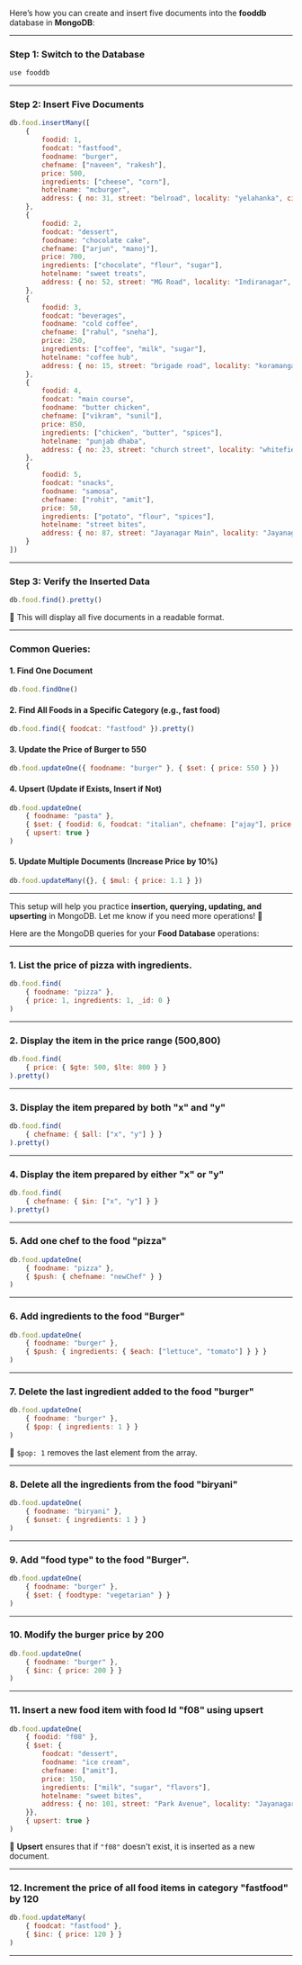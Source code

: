 Here’s how you can create and insert five documents into the **fooddb** database in **MongoDB**:

---

### **Step 1: Switch to the Database**
```js
use fooddb
```

---

### **Step 2: Insert Five Documents**
```js
db.food.insertMany([
    {
        foodid: 1,
        foodcat: "fastfood",
        foodname: "burger",
        chefname: ["naveen", "rakesh"],
        price: 500,
        ingredients: ["cheese", "corn"],
        hotelname: "mcburger",
        address: { no: 31, street: "belroad", locality: "yelahanka", city: "bangalore" }
    },
    {
        foodid: 2,
        foodcat: "dessert",
        foodname: "chocolate cake",
        chefname: ["arjun", "manoj"],
        price: 700,
        ingredients: ["chocolate", "flour", "sugar"],
        hotelname: "sweet treats",
        address: { no: 52, street: "MG Road", locality: "Indiranagar", city: "bangalore" }
    },
    {
        foodid: 3,
        foodcat: "beverages",
        foodname: "cold coffee",
        chefname: ["rahul", "sneha"],
        price: 250,
        ingredients: ["coffee", "milk", "sugar"],
        hotelname: "coffee hub",
        address: { no: 15, street: "brigade road", locality: "koramangala", city: "bangalore" }
    },
    {
        foodid: 4,
        foodcat: "main course",
        foodname: "butter chicken",
        chefname: ["vikram", "sunil"],
        price: 850,
        ingredients: ["chicken", "butter", "spices"],
        hotelname: "punjab dhaba",
        address: { no: 23, street: "church street", locality: "whitefield", city: "bangalore" }
    },
    {
        foodid: 5,
        foodcat: "snacks",
        foodname: "samosa",
        chefname: ["rohit", "amit"],
        price: 50,
        ingredients: ["potato", "flour", "spices"],
        hotelname: "street bites",
        address: { no: 87, street: "Jayanagar Main", locality: "Jayanagar", city: "bangalore" }
    }
])
```

---

### **Step 3: Verify the Inserted Data**
```js
db.food.find().pretty()
```
🔹 This will display all five documents in a readable format.

---

### **Common Queries:**
#### **1. Find One Document**
```js
db.food.findOne()
```

#### **2. Find All Foods in a Specific Category (e.g., fast food)**
```js
db.food.find({ foodcat: "fastfood" }).pretty()
```

#### **3. Update the Price of Burger to 550**
```js
db.food.updateOne({ foodname: "burger" }, { $set: { price: 550 } })
```

#### **4. Upsert (Update if Exists, Insert if Not)**
```js
db.food.updateOne(
    { foodname: "pasta" }, 
    { $set: { foodid: 6, foodcat: "italian", chefname: ["ajay"], price: 450 } }, 
    { upsert: true }
)
```

#### **5. Update Multiple Documents (Increase Price by 10%)**
```js
db.food.updateMany({}, { $mul: { price: 1.1 } })
```

---

This setup will help you practice **insertion, querying, updating, and upserting** in MongoDB. Let me know if you need more operations! 🚀



















Here are the MongoDB queries for your **Food Database** operations:

---

### **1. List the price of pizza with ingredients.**
```js
db.food.find(
    { foodname: "pizza" },
    { price: 1, ingredients: 1, _id: 0 }
)
```

---

### **2. Display the item in the price range (500,800)**
```js
db.food.find(
    { price: { $gte: 500, $lte: 800 } }
).pretty()
```

---

### **3. Display the item prepared by both "x" and "y"**
```js
db.food.find(
    { chefname: { $all: ["x", "y"] } }
).pretty()
```

---

### **4. Display the item prepared by either "x" or "y"**
```js
db.food.find(
    { chefname: { $in: ["x", "y"] } }
).pretty()
```

---

### **5. Add one chef to the food "pizza"**
```js
db.food.updateOne(
    { foodname: "pizza" },
    { $push: { chefname: "newChef" } }
)
```

---

### **6. Add ingredients to the food "Burger"**
```js
db.food.updateOne(
    { foodname: "burger" },
    { $push: { ingredients: { $each: ["lettuce", "tomato"] } } }
)
```

---

### **7. Delete the last ingredient added to the food "burger"**
```js
db.food.updateOne(
    { foodname: "burger" },
    { $pop: { ingredients: 1 } }
)
```
🔹 `$pop: 1` removes the last element from the array.

---

### **8. Delete all the ingredients from the food "biryani"**
```js
db.food.updateOne(
    { foodname: "biryani" },
    { $unset: { ingredients: 1 } }
)
```

---

### **9. Add "food type" to the food "Burger".**
```js
db.food.updateOne(
    { foodname: "burger" },
    { $set: { foodtype: "vegetarian" } }
)
```

---

### **10. Modify the burger price by 200**
```js
db.food.updateOne(
    { foodname: "burger" },
    { $inc: { price: 200 } }
)
```

---

### **11. Insert a new food item with food Id "f08" using upsert**
```js
db.food.updateOne(
    { foodid: "f08" },
    { $set: {
        foodcat: "dessert",
        foodname: "ice cream",
        chefname: ["amit"],
        price: 150,
        ingredients: ["milk", "sugar", "flavors"],
        hotelname: "sweet bites",
        address: { no: 101, street: "Park Avenue", locality: "Jayanagar", city: "bangalore" }
    }},
    { upsert: true }
)
```
🔹 **Upsert** ensures that if `"f08"` doesn't exist, it is inserted as a new document.

---

### **12. Increment the price of all food items in category "fastfood" by 120**
```js
db.food.updateMany(
    { foodcat: "fastfood" },
    { $inc: { price: 120 } }
)
```

---



